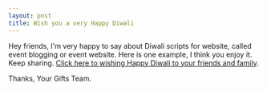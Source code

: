 ```yaml
---
layout: post
title: Wish you a very Happy Diwali
---
```


Hey friends, I'm very happy to say about Diwali scripts for website, called event blogging or event website. Here is one example, I think you enjoy it. Keep sharing. [Click here to wishing Happy Diwali to your friends and family](https://yourgifts.github.io/diwali).

Thanks,
Your Gifts Team.
